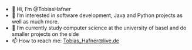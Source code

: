 - 👋 Hi, I’m @TobiasHafner
- 👀 I’m interested in software development, Java and Python projects as well as much more.
- 🌱 I’m currently study computer science at the university of basel and do smaller projects on the side
- 📫 How to reach me: Tobias_Hafner@live.de

<!---
TobiasHafner/TobiasHafner is a ✨ special ✨ repository because its `README.md` (this file) appears on your GitHub profile.
You can click the Preview link to take a look at your changes.
--->
